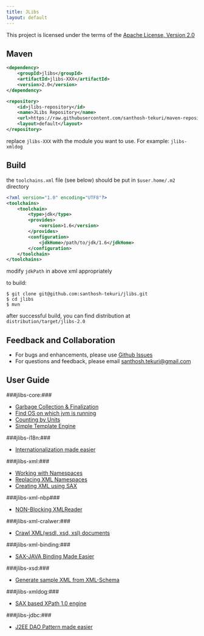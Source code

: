 ```yaml
---
title: JLibs
layout: default
---
```


This project is licensed under the terms of the [Apache License, Version 2.0](http://www.apache.org/licenses/LICENSE-2.0)

## Maven

```xml
<dependency>
    <groupId>jlibs</groupId>
    <artifactId>jlibs-XXX</artifactId>
    <version>2.0</version>
</dependency> 

<repository>
    <id>jlibs-repository</id>
    <name>JLibs Repository</name>
    <url>https://raw.githubusercontent.com/santhosh-tekuri/maven-repository/master</url>
    <layout>default</layout>
</repository>
```

replace `jlibs-XXX` with the module you want to use. For example: `jlibs-xmldog`

## Build

the `toolchains.xml` file (see below) should be put in `$user.home/.m2` directory

```xml
<?xml version="1.0" encoding="UTF8"?>
<toolchains>
    <toolchain>
        <type>jdk</type>
        <provides>
            <version>1.6</version>
        </provides>
        <configuration>
            <jdkHome>/path/to/jdk/1.6</jdkHome>
        </configuration>
    </toolchain>
</toolchains>
```

modify `jdkPath` in above xml appropriately

to build:

```
$ git clone git@github.com:santhosh-tekuri/jlibs.git
$ cd jlibs
$ mvn
```

after successful build, you can find distribution at `distribution/target/jlibs-2.0`

## Feedback and Collaboration ##

- For bugs and enhancements, please use [Github Issues](https://github.com/santhosh-tekuri/jlibs/issues)
- For questions and feedback, please email [santhosh.tekuri@gmail.com](mailto:santhosh.tekuri@gmail.com)

## User Guide

###jlibs-core:###

* [Garbage Collection & Finalization](core/GarbageCollection.html)
* [Find OS on which jvm is running](core/OSInformation.html)
* [Counting by Units](core/Counting.html)
* [Simple Template Engine](core/TemplateMatcher.html)

###jlibs-i18n:###

* [Internationalization made easier](i18n/Internationalization.html)

###jlibs-xml:###

* [Working with Namespaces](xml/Namespaces.html)
* [Replacing XML Namespaces](xml/NamespaceReplacer.html)
* [Creating XML using SAX](xml/XMLDocument.html)

###jlibs-xml-nbp###

* [NON-Blocking XMLReader](xml/nbp/AsyncXMLReader.html)

###jlibs-xml-cralwer:###

* [Crawl XML(wsdl, xsd, xsl) documents](xml/crawler/XMLCrawler.html)

###jlibs-xml-binding:###

* [SAX-JAVA Binding Made Easier](xml/binding/SAX2JavaBinding.html)

###jlibs-xsd:###

* [Generate sample XML from XML-Schema](xsd/XSInstance.html)

###jlibs-xmldog:###

* [SAX based XPath 1.0 engine](xmldog/XMLDog.html)

###jlibs-jdbc:###

* [J2EE DAO Pattern made easier](jdbc/DAOPattern.html)
